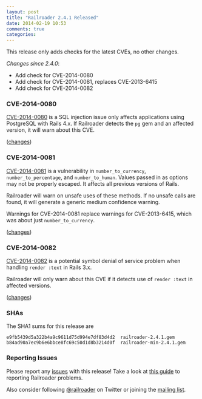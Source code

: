 ```yaml
---
layout: post
title: "Railroader 2.4.1 Released"
date: 2014-02-19 10:53
comments: true
categories: 
---
```


This release only adds checks for the latest CVEs, no other changes.

*Changes since 2.4.0*:

 * Add check for CVE-2014-0080
 * Add check for CVE-2014-0081, replaces CVE-2013-6415
 * Add check for CVE-2014-0082

### CVE-2014-0080

[CVE-2014-0080](https://groups.google.com/d/msg/rubyonrails-security/Wu96YkTUR6s/pPLBMZrlwvYJ) is a SQL injection issue only affects applications using PostgreSQL with Rails 4.x. If Railroader detects the `pg` gem and an affected version, it will warn about this CVE.

([changes](https://github.com/presidentbeef/railroader/pull/447))

### CVE-2014-0081

[CVE-2014-0081](https://groups.google.com/d/msg/rubyonrails-security/tfp6gZCtzr4/j8LUHmu7fIEJ) is a vulnerability in `number_to_currency`, `number_to_percentage`, and `number_to_human`. Values passed in as options may not be properly escaped. It affects all previous versions of Rails.

Railroader will warn on unsafe uses of these methods. If no unsafe calls are found, it will generate a generic medium confidence warning.

Warnings for CVE-2014-0081 replace warnings for CVE-2013-6415, which was about just `number_to_currency`.

([changes](https://github.com/presidentbeef/railroader/pull/448))

### CVE-2014-0082

[CVE-2014-0082](https://groups.google.com/d/msg/rubyonrails-security/LMxO_3_eCuc/ozGBEhKaJbIJ) is a potential symbol denial of service problem when handling `render :text` in Rails 3.x.

Railroader will only warn about this CVE if it detects use of `render :text` in affected versions.

([changes](https://github.com/presidentbeef/railroader/pull/449))

### SHAs

The SHA1 sums for this release are

    e9fb5439d5a322b4a9c9611d75d994e7df83d4d2  railroader-2.4.1.gem
    b84ad90a7ec9b6e6bbce8fc69c50d1d8b3214d0f  railroader-min-2.4.1.gem

### Reporting Issues

Please report any [issues](https://github.com/presidentbeef/railroader/issues) with this release! Take a look at [this guide](https://github.com/presidentbeef/railroader/wiki/How-to-Report-a-Railroader-Issue) to reporting Railroader problems.

Also consider following [@railroader](https://twitter.com/railroader) on Twitter or joining the [mailing list](http://railroaderscanner.org/contact/). 

